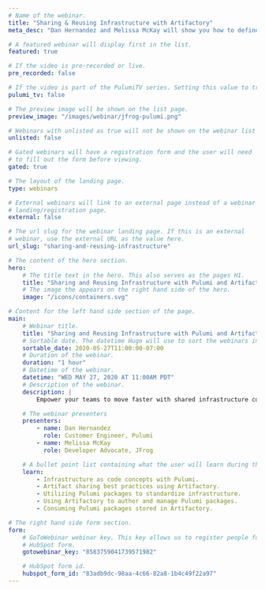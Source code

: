 ```yaml
---
# Name of the webinar.
title: "Sharing & Reusing Infrastructure with Artifactory"
meta_desc: "Dan Hernandez and Melissa McKay will show you how to define resources such as VPCs, Kubernetes clusters, and policies using multiple languages."

# A featured webinar will display first in the list.
featured: true

# If the video is pre-recorded or live.
pre_recorded: false

# If the video is part of the PulumiTV series. Setting this value to true will list the video in the "PulumiTV" section.
pulumi_tv: false

# The preview image will be shown on the list page.
preview_image: "/images/webinar/jfrog-pulumi.png"

# Webinars with unlisted as true will not be shown on the webinar list
unlisted: false

# Gated webinars will have a registration form and the user will need
# to fill out the form before viewing.
gated: true

# The layout of the landing page.
type: webinars

# External webinars will link to an external page instead of a webinar
# landing/registration page.
external: false

# The url slug for the webinar landing page. If this is an external
# webinar, use the external URL as the value here.
url_slug: "sharing-and-reusing-infrastructure"

# The content of the hero section.
hero:
    # The title text in the hero. This also serves as the pages H1.
    title: "Sharing and Reusing Infrastructure with Pulumi and Artifactory"
    # The image the appears on the right hand side of the hero.
    image: "/icons/containers.svg"

# Content for the left hand side section of the page.
main:
    # Webinar title.
    title: "Sharing and Reusing Infrastructure with Pulumi and Artifactory"
    # Sortable date. The datetime Hugo will use to sort the webinars in date order.
    sortable_date: 2020-05-27T11:00:00-07:00
    # Duration of the webinar.
    duration: "1 hour"
    # Datetime of the webinar.
    datetime: "WED MAY 27, 2020 AT 11:00AM PDT"
    # Description of the webinar.
    description: |
        Empower your teams to move faster with shared infrastructure components that follow and enforce best practices. Dan Hernandez (Pulumi) and Melissa McKay (JFrog) will show you how to define key resources such as VPCs, storage, Kubernetes clusters, Docker images, serverless functions, and policies using multiple languages. Then, see how easy it is to share these modules across your organization with Artifactory.

    # The webinar presenters
    presenters:
        - name: Dan Hernandez
          role: Customer Engineer, Pulumi
        - name: Melissa McKay
          role: Developer Advocate, JFrog

    # A bullet point list containing what the user will learn during the webinar.
    learn:
        - Infrastructure as code concepts with Pulumi.
        - Artifact sharing best practices using Artifactory.
        - Utilizing Pulumi packages to standardize infrastructure.
        - Using Artifactory to author and manage Pulumi packages.
        - Consuming Pulumi packages stored in Artifactory.

# The right hand side form section.
form:
    # GoToWebinar webinar key. This key allows us to register people for webinars via the
    # HubSpot form.
    gotowebinar_key: "8583759041739571982"

    # HubSpot form id.
    hubspot_form_id: "83adb9dc-98aa-4c66-82a8-1b4c49f22a97"
---
```


